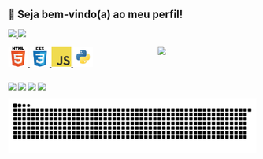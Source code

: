 ## 👋 Seja bem-vindo(a) ao meu perfil!

 <div>
  <a href="https://github.com/igorprati">
  <img height="170em" src="https://github-readme-stats.vercel.app/api?username=igorprati&show_icons=true&theme=gotham&include_all_commits=true&count_private=true"/>
  <img height="170em" src="https://github-readme-stats.vercel.app/api/top-langs/?username=igorprati&layout=compact&langs_count=16&theme=gotham"/>
</div>

<div style="display: inline_block"><br>
<code><img height="40" src="https://raw.githubusercontent.com/github/explore/80688e429a7d4ef2fca1e82350fe8e3517d3494d/topics/html/html.png"></code>
<code><img height="40" src="https://raw.githubusercontent.com/github/explore/80688e429a7d4ef2fca1e82350fe8e3517d3494d/topics/css/css.png"></code>
<code><img height="40" src="https://raw.githubusercontent.com/github/explore/80688e429a7d4ef2fca1e82350fe8e3517d3494d/topics/javascript/javascript.png"></code>
<code><img height="40" src="https://raw.githubusercontent.com/github/explore/5c058a388828bb5fde0bcafd4bc867b5bb3f26f3/topics/python/python.png"></code> 
<img align=right src='https://i.pinimg.com/originals/fa/6a/a8/fa6aa8b9f02691e42df56f1678e795fc.gif' width='200px'></img>
</div>

##

<!--ÍCONES SOCIAIS-->
<div>
<!--LINKEDIN-->
<a href="https://www.linkedin.com/in/igorprati/" target="_blank"><img src="https://img.shields.io/badge/-LinkedIn-%230077B5?style=for-the-badge&logo=linkedin&logoColor=white" target="_blank"></a>
<!--INSTAGRAM-->
<a href = "https://www.instagram.com/igorprati/"><img src="https://img.shields.io/badge/Instagram-E4405F?style=for-the-badge&logo=instagram&logoColor=white" target="_blank"></a>
<!--GMAIL -->
<a href = "mailto: igorprati98@gmail.com"><img src="https://img.shields.io/badge/-Gmail-%23333?style=for-the-badge&logo=gmail&logoColor=white" target="_blank"></a>
<!--CODEPEN-->
<a href = "https://codepen.io/igor-greg-rio-prati"><img src="https://img.shields.io/badge/Codepen-000000?style=for-the-badge&logo=codepen&logoColor=white" target="_blank"></a>
</div>
	
![Snake animation](https://github.com/igorprati/igorprati/blob/output/github-contribution-grid-snake.svg)
  

